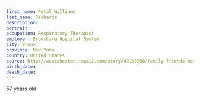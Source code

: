 ```yaml
---
first_name: Petal Williams
last_name: Richards
description: 
portrait: 
occupation: Respiratory Therapist
employer: BronxCare Hospital System
city: Bronx
province: New York
country: United States
source: http://westchester.news12.com/story/42136860/family-friends-mourn-the-loss-of-rockland-frontline-worker-who-lost-her-battle-with-covid19
birth_date: 
death_date: 
---
```


57 years old.
